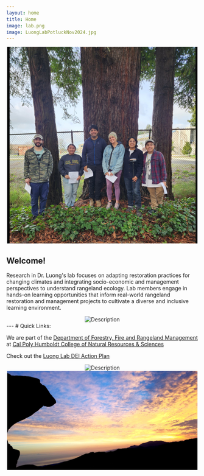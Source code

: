 ```yaml
---
layout: home
title: Home
image: lab.png
image: LuongLabPotluckNov2024.jpg
---
```


<div align="center">
  <img src="/assets/img/lab.png" alt="Description" width="500">
</div>

Welcome! 
---
Research in Dr. Luong's lab focuses on adapting restoration practices for changing climates and integrating socio-economic and management perspectives to understand rangeland ecology. Lab members engage in hands-on learning opportunities that inform real-world rangeland restoration and management projects to cultivate a diverse and inclusive learning environment. 


<div align="center">
  <img src="/assets/img/LabWork.png" alt="Description" width="500">
</div>
---
# Quick Links:

We are part of the [Department of Forestry, Fire and Rangeland Management](https://ffrm.humboldt.edu/why-forestry) at [Cal Poly Humboldt College of Natural Resources & Sciences](https://cnrs.humboldt.edu/)

Check out the [Luong Lab DEI Action Plan](https://docs.google.com/document/d/1RVHRP_jJqwDWBOIRaE78yCK5Q4iO7_UxVKMFNqwbh6c/edit?usp=sharing)

<div align="center">
  <img src="/assets/img/KneelandDroughtNet.png" alt="Description" width="500">
</div>

<div align="center">
  <img src="/assets/img/about-page.jpg" alt="Description" width="500">
</div>


